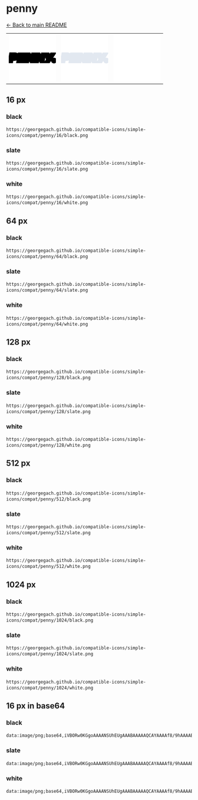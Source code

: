 # penny

[← Back to main README](../../README.md)

<table><tr>
  <td><img src="./128/black.png" width="128" alt="penny black icon" /></td>
  <td><img src="./128/slate.png" width="128" alt="penny slate icon" /></td>
  <td><img src="./128/white.png" width="128" alt="penny white icon" /></td>
</tr></table>

## 16 px

### black
```
https://georgegach.github.io/compatible-icons/simple-icons/compat/penny/16/black.png
```

### slate
```
https://georgegach.github.io/compatible-icons/simple-icons/compat/penny/16/slate.png
```

### white
```
https://georgegach.github.io/compatible-icons/simple-icons/compat/penny/16/white.png
```

## 64 px

### black
```
https://georgegach.github.io/compatible-icons/simple-icons/compat/penny/64/black.png
```

### slate
```
https://georgegach.github.io/compatible-icons/simple-icons/compat/penny/64/slate.png
```

### white
```
https://georgegach.github.io/compatible-icons/simple-icons/compat/penny/64/white.png
```

## 128 px

### black
```
https://georgegach.github.io/compatible-icons/simple-icons/compat/penny/128/black.png
```

### slate
```
https://georgegach.github.io/compatible-icons/simple-icons/compat/penny/128/slate.png
```

### white
```
https://georgegach.github.io/compatible-icons/simple-icons/compat/penny/128/white.png
```

## 512 px

### black
```
https://georgegach.github.io/compatible-icons/simple-icons/compat/penny/512/black.png
```

### slate
```
https://georgegach.github.io/compatible-icons/simple-icons/compat/penny/512/slate.png
```

### white
```
https://georgegach.github.io/compatible-icons/simple-icons/compat/penny/512/white.png
```

## 1024 px

### black
```
https://georgegach.github.io/compatible-icons/simple-icons/compat/penny/1024/black.png
```

### slate
```
https://georgegach.github.io/compatible-icons/simple-icons/compat/penny/1024/slate.png
```

### white
```
https://georgegach.github.io/compatible-icons/simple-icons/compat/penny/1024/white.png
```

## 16 px in base64

### black
```
data:image/png;base64,iVBORw0KGgoAAAANSUhEUgAAABAAAAAQCAYAAAAf8/9hAAAABmJLR0QA/wD/AP+gvaeTAAAAiElEQVQ4je3QOw6BARAE4O9HiEg0ouFejiJu4Q4uo9cqJEIhXt0fb5op1CLRmGofszO7yx+/R4Ep+tihiiYe6W/QwxkHdFHHFi2UBZbooIFbRGoRKHHCM8KVxI+YD2EfhzUub4R98hWuOCafhXPGqsAc4ziNoiwDd7Sz3SLnFKlPMPj0d398Ey9HlCYiXRU0QgAAAABJRU5ErkJggg==
```

### slate
```
data:image/png;base64,iVBORw0KGgoAAAANSUhEUgAAABAAAAAQCAYAAAAf8/9hAAAABmJLR0QA/wD/AP+gvaeTAAAAtElEQVQ4je3QMUoDUQBF0Xv/H5UwoIXYxH25lKCFm3EzbsBSEKbRYJhgk4zi/GeTzgWkyekvDx6cHJ/Dx9cz5Na4wdTAItJoYGENLpP2bcoYuTHtHPMJpSfsHN63A3otXAR/IRXoDgM7YAIiLBIKhdBoiG1uqwL2QBdcx5RDHGAMnGH2wFXkB6kkr0if2JXqQ4eMxMdaneaWe8EIhG3BOcklMGXmTbPE0kFeCj6Bd0e4/eSfP4IsUaAGhOm9AAAAAElFTkSuQmCC
```

### white
```
data:image/png;base64,iVBORw0KGgoAAAANSUhEUgAAABAAAAAQCAYAAAAf8/9hAAAABmJLR0QA/wD/AP+gvaeTAAAAm0lEQVQ4je3QPUpDYRCF4eeLkiCCjdiYfbmU4C7cg5uxt00RkGshGtMF743eY5FZQQikyVvNnBnO/HDm9LQkL5jjCxe4wlj1D9yjxzfuMMUnrrFtSd5wixl+y+SyDLb4Qcp4UvGIhoUk6yR9kvckQ/aMpQ9JuiS7JJvKX6unT9K1JEs81aTHcoYN/nBT263qnFb6Mx6O+c8zh/IPGtle6UScOa8AAAAASUVORK5CYII=
```

